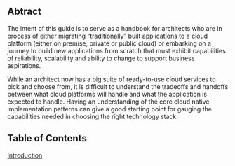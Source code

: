 ## Abtract

The intent of this guide is to serve as a handbook for architects who are in process of either migrating “traditionally” built applications to a cloud platform (either on premise, private or public cloud) or embarking on a journey to build new applications from scratch that must exhibit capabilities of reliability, scalability and ability to change to support business aspirations. 

While an architect now has a big suite of ready-to-use cloud services to pick and choose from, it is difficult to understand the tradeoffs and handoffs between what cloud platforms will handle and what the application is expected to handle. Having an understanding of the core cloud native implementation patterns can give a good starting point for gauging the capabilities needed in choosing the right technology stack.  

## Table of Contents
[Introduction](https://github.com/srikanthkotekar/ideasworthsharing/blob/master/Building-Modern-Cloud-Native-Apps/Introduction.md)


